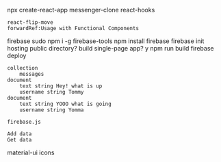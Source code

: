 npx create-react-app messenger-clone
    react-hooks

    react-flip-move
    forwardRef:Usage with Functional Components
firebase
    sudo npm i -g firebase-tools 
    npm install firebase
    firebase init
        hosting
        public directory? build
        single-page app? y
    npm run build
    firebase deploy


    collection
        messages
    document
        text string Hey! what is up
        username string Tommy
    document
        text string YOOO what is going
        username string Yomma      

    firebase.js

    Add data
    Get data
           
material-ui
    icons